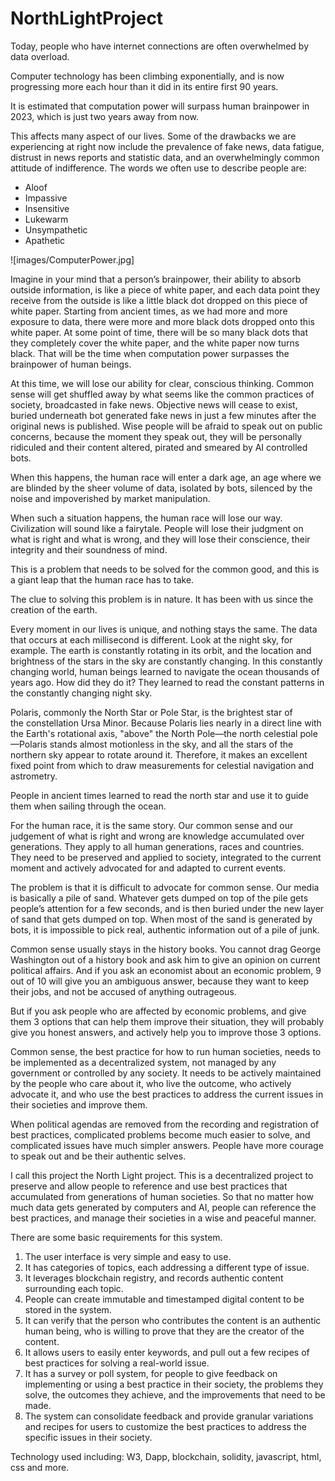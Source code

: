 # NorthLightProject

Today, people who have internet connections are often overwhelmed by data overload.

Computer technology has been climbing exponentially, and is now progressing more each hour than it did in its entire first 90 years.

It is estimated that computation power will surpass human brainpower in 2023, which is just two years away from now.

This affects many aspect of our lives. Some of the drawbacks we are experiencing at right now include the prevalence of fake news, data fatigue, distrust in news reports and statistic data, and an overwhelmingly common attitude of indifference. The words we often use to describe people are:

* Aloof
* Impassive
* Insensitive
* Lukewarm
* Unsympathetic
* Apathetic

![images/ComputerPower.jpg]

Imagine in your mind that a person’s brainpower, their ability to absorb outside information, is like a piece of white paper, and each data point they receive from the outside is like a little black dot dropped on this piece of white paper. Starting from ancient times, as we had more and more exposure to data, there were more and more black dots dropped onto this white paper. At some point of time, there will be so many black dots that they completely cover the white paper, and the white paper now turns black. That will be the time when computation power surpasses the brainpower of human beings. 

At this time, we will lose our ability for clear, conscious thinking. Common sense will get shuffled away by what seems like the common practices of society, broadcasted in fake news. Objective news will cease to exist, buried underneath bot generated fake news in just a few minutes after the original news is published. Wise people will be afraid to speak out on public concerns, because the moment they speak out, they will be personally ridiculed and their content altered, pirated and smeared by AI controlled bots.

When this happens, the human race will enter a dark age, an age where we are blinded by the sheer volume of data, isolated by bots, silenced by the noise and impoverished by market manipulation.

When such a situation happens, the human race will lose our way. Civilization will sound like a fairytale. People will lose their judgment on what is right and what is wrong, and they will lose their conscience, their integrity and their soundness of mind.

This is a problem that needs to be solved for the common good, and this is a giant leap that the human race has to take.

The clue to solving this problem is in nature. It has been with us since the creation of the earth.

Every moment in our lives is unique, and nothing stays the same. The data that occurs at each millisecond is different. Look at the night sky, for example. The earth is constantly rotating in its orbit, and the location and brightness of the stars in the sky are constantly changing. In this constantly changing world, human beings learned to navigate the ocean thousands of years ago. How did they do it? They learned to read the constant patterns in the constantly changing night sky. 

Polaris, commonly the North Star or Pole Star, is the brightest star of the constellation Ursa Minor. Because Polaris lies nearly in a direct line with the Earth's rotational axis, "above" the North Pole—the north celestial pole—Polaris stands almost motionless in the sky, and all the stars of the northern sky appear to rotate around it. Therefore, it makes an excellent fixed point from which to draw measurements for celestial navigation and astrometry.

People in ancient times learned to read the north star and use it to guide them when sailing through the ocean.

For the human race, it is the same story. Our common sense and our judgement of what is right and wrong are knowledge accumulated over generations. They apply to all human generations, races and countries. They need to be preserved and applied to society, integrated to the current moment and actively advocated for and adapted to current events.

The problem is that it is difficult to advocate for common sense. Our media is basically a pile of sand. Whatever gets dumped on top of the pile gets people’s attention for a few seconds, and is then buried under the new layer of sand that gets dumped on top. When most of the sand is generated by bots, it is impossible to pick real, authentic information out of a pile of junk.

Common sense usually stays in the history books. You cannot drag George Washington out of a history book and ask him to give an opinion on current political affairs. And if you ask an economist about an economic problem, 9 out of 10 will give you an ambiguous answer, because they want to keep their jobs, and not be accused of anything outrageous.

But if you ask people who are affected by economic problems, and give them 3 options that can help them improve their situation, they will probably give you honest answers, and actively help you to improve those 3 options.

Common sense, the best practice for how to run human societies, needs to be implemented as a decentralized system, not managed by any government or controlled by any society. It needs to be actively maintained by the people who care about it, who live the outcome, who actively advocate it, and who use the best practices to address the current issues in their societies and improve them. 

When political agendas are removed from the recording and registration of best practices, complicated problems become much easier to solve, and complicated issues have much simpler answers. People have more courage to speak out and be their authentic selves. 

I call this project the North Light project. This is a decentralized project to preserve and allow people to reference and use best practices that accumulated from generations of human societies. So that no matter how much data gets generated by computers and AI, people can reference the best practices, and manage their societies in a wise and peaceful manner.

There are some basic requirements for this system.
1. The user interface is very simple and easy to use. 
2. It has categories of topics, each addressing a different type of issue.
3. It leverages blockchain registry, and records authentic content surrounding each topic.
4. People can create immutable and timestamped digital content to be stored in the system.
5. It can verify that the person who contributes the content is an authentic human being, who is willing to prove that they are the creator of the content.
6. It allows users to easily enter keywords, and pull out a few recipes of best practices for solving a real-world issue.
7. It has a survey or poll system, for people to give feedback on implementing or using a best practice in their society, the problems they solve, the outcomes they achieve, and the improvements that need to be made.
8. The system can consolidate feedback and provide granular variations and recipes for users to customize the best practices to address the specific issues in their society.

Technology used including:
W3, Dapp, blockchain, solidity, javascript, html, css and more.
